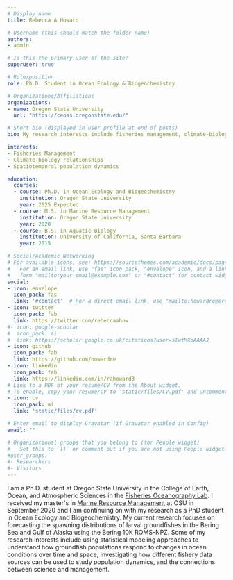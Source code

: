 ```yaml
---
# Display name
title: Rebecca A Howard

# Username (this should match the folder name)
authors:
- admin

# Is this the primary user of the site?
superuser: true

# Role/position
role: Ph.D. Student in Ocean Ecology & Biogeochemistry

# Organizations/Affiliations
organizations:
- name: Oregon State University
  url: "https://ceoas.oregonstate.edu/"

# Short bio (displayed in user profile at end of posts)
bio: My research interests include fisheries management, climate-biology relationships, and spatiotemporal population dynamics.

interests:
- Fisheries Management
- Climate-biology relationships
- Spatiotemporal population dynamics

education:
  courses:
  - course: Ph.D. in Ocean Ecology and Biogeochemistry
    institution: Oregon State University 
    year: 2025 Expected
  - course: M.S. in Marine Resource Management
    institution: Oregon State University
    year: 2020
  - course: B.S. in Aquatic Biology
    institution: University of California, Santa Barbara
    year: 2015

# Social/Academic Networking
# For available icons, see: https://sourcethemes.com/academic/docs/page-builder/#icons
#   For an email link, use "fas" icon pack, "envelope" icon, and a link in the
#   form "mailto:your-email@example.com" or "#contact" for contact widget.
social:
- icon: envelope
  icon_pack: fas
  link: '#contact'  # For a direct email link, use "mailto:howardre@oregonstate.edu".
- icon: twitter
  icon_pack: fab
  link: https://twitter.com/rebeccaahow
#- icon: google-scholar
#  icon_pack: ai
#  link: https://scholar.google.co.uk/citations?user=sIwtMXoAAAAJ
- icon: github
  icon_pack: fab
  link: https://github.com/howardre
- icon: linkedin
  icon_pack: fab
  link: https://linkedin.com/in/rahoward3
# Link to a PDF of your resume/CV from the About widget.
# To enable, copy your resume/CV to 'static/files/CV.pdf' and uncomment the lines below.
- icon: cv
  icon_pack: ai
  link: 'static/files/cv.pdf'

# Enter email to display Gravatar (if Gravatar enabled in Config)
email: ""

# Organizational groups that you belong to (for People widget)
#   Set this to `[]` or comment out if you are not using People widget.
#user_groups:
#- Researchers
#- Visitors
---
```


I am a Ph.D. student at Oregon State University in the College of Earth, Ocean, and Atmospheric Sciences in the [Fisheries Oceanography Lab](https://fisheriesoceanographylab.ceoas.oregonstate.edu/). I received my master's in [Marine Resource Management](https://ceoas.oregonstate.edu/mrm) at OSU in September 2020 and I am continuing on with my research as a PhD student in Ocean Ecology and Biogeochemistry. My current research focuses on forecasting the spawning distributions of larval groundfishes in the Bering Sea and Gulf of Alaska using the Bering 10K ROMS-NPZ. Some of my research interests include using statistical modeling approaches to understand how groundfish populations respond to changes in ocean conditions over time and space, investigating how different fishery data sources can be used to study population dynamics, and the connections between science and management.
